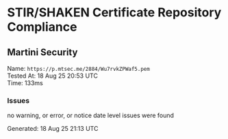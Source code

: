 # STIR/SHAKEN Certificate Repository Compliance

## Martini Security

Name: `https://p.mtsec.me/2884/Wu7rvkZPWaf5.pem`\
Tested At: 18 Aug 25 20:53 UTC\
Time: 133ms

### Issues

no warning, or error, or notice date level issues were found

Generated: 18 Aug 25 21:13 UTC